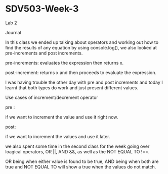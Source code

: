 # SDV503-Week-3
 Lab 2

 Journal

 In this class we ended up talking about operators and working out how to find the results of any equation by using console.log(), we also looked at pre-increments and post increments.

 pre-increments: evaluates the expression then returns x.

 post-increment: returns x and then proceeds to evaluate the expression.

 I was having trouble the other day with pre and post increments and today I learnt that both types do work and just present different values.

Use cases of increment/decrement operator

pre :

if we want to increment the value and use it right now.

post:

if we want to increment the values and use it later.

we also spent some time in the second class for the week going over loagical operators, OR ||, AND &&, as well as the NOT EQUAL TO !==.

OR being when either value is found to be true, AND being when both are true and NOT EQUAL TO will show a true when the values do not match.





 
